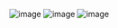 ![image](https://user-images.githubusercontent.com/83940530/168479255-a77c5263-445e-4277-87f1-5769bc23dba2.png)
![image](https://user-images.githubusercontent.com/83940530/168479191-e16853e1-7ad5-4f4d-869e-3c68cb6bf92c.png)
![image](https://user-images.githubusercontent.com/83940530/168479224-2deb4518-21aa-406a-a4be-0b3b9d91c1b7.png)
